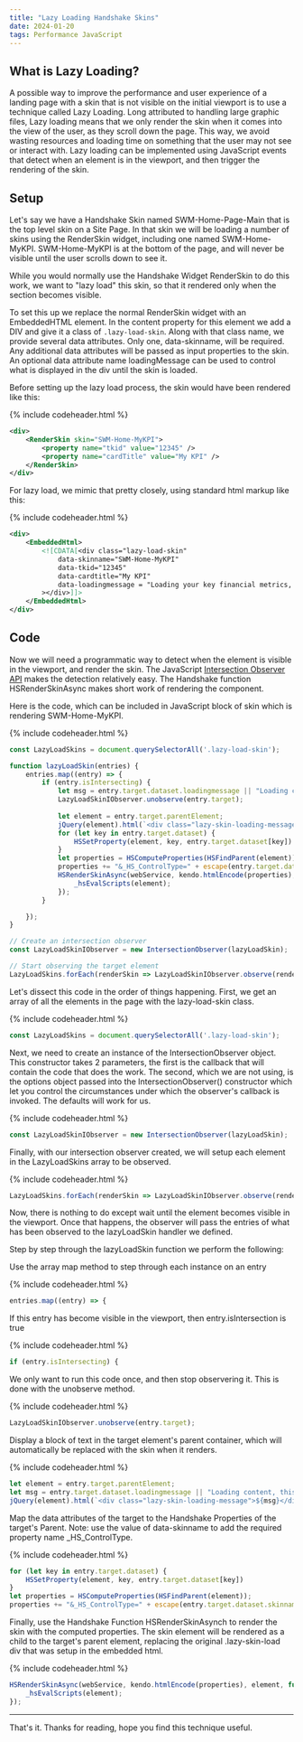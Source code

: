 ```yaml
---
title: "Lazy Loading Handshake Skins"
date: 2024-01-20
tags: Performance JavaScript
---
```


## What is Lazy Loading?
A possible way to improve the performance and user experience of a landing page with a skin that is not visible on the initial viewport is to use a technique called Lazy Loading. Long attributed to handling large graphic files, Lazy loading means that we only render the skin when it comes into the view of the user, as they scroll down the page. This way, we avoid wasting resources and loading time on something that the user may not see or interact with. Lazy loading can be implemented using JavaScript events that detect when an element is in the viewport, and then trigger the rendering of the skin.

## Setup
Let's say we have a Handshake Skin named SWM-Home-Page-Main that is the top level skin on a Site Page. In that skin we will be loading a number of skins using the RenderSkin widget, including one named SWM-Home-MyKPI.  SWM-Home-MyKPI is at the bottom of the page, and will never be visible until the user scrolls down to see it. 

While you would normally use the Handshake Widget RenderSkin to do this work, we want to "lazy load" this skin, so that it rendered only when the section becomes visible.  

To set this up we replace the normal RenderSkin widget with an EmbeddedHTML element. In the content property for this element we add a DIV and give it a class of ```.lazy-load-skin```.  Along with that class name, we provide several data attributes. Only one, data-skinname, will be required. Any additional data attributes will be passed as input properties to the skin. An optional data attribute name loadingMessage can be used to control what is displayed in the div until the skin is loaded. 

Before setting up the lazy load process, the skin would have been rendered like this:

{% include codeheader.html %}
```xml
<div>
    <RenderSkin skin="SWM-Home-MyKPI">
        <property name="tkid" value="12345" />
        <property name="cardTitle" value="My KPI" />
    </RenderSkin>
</div>
```

For lazy load, we mimic that pretty closely, using standard html markup like this:

{% include codeheader.html %}
```xml
<div>
    <EmbeddedHtml>
        <![CDATA[<div class="lazy-load-skin"
            data-skinname="SWM-Home-MyKPI"
            data-tkid="12345"
            data-cardtitle="My KPI"
            data-loadingmessage = "Loading your key financial metrics, this will take a few moments ..."
        ></div>]]>
    </EmbeddedHtml>
</div>
```

## Code
Now we will need a programmatic way to detect when the element is visible in the viewport, and render the skin.  The JavaScript [Intersection Observer API](https://developer.mozilla.org/en-US/docs/Web/API/Intersection_Observer_API) makes the detection relatively easy. The Handshake function HSRenderSkinAsync makes short work of rendering the component. 

Here is the code, which can be included in JavaScript block of skin which is rendering SWM-Home-MyKPI. 

{% include codeheader.html %}
```js
const LazyLoadSkins = document.querySelectorAll('.lazy-load-skin');

function lazyLoadSkin(entries) {
    entries.map((entry) => {
        if (entry.isIntersecting) {
            let msg = entry.target.dataset.loadingmessage || "Loading content, this might take a moment..."
            LazyLoadSkinIObserver.unobserve(entry.target); 
            
            let element = entry.target.parentElement;
            jQuery(element).html(`<div class="lazy-skin-loading-message">${msg}</div>`);
            for (let key in entry.target.dataset) {
                HSSetProperty(element, key, entry.target.dataset[key])
            }
            let properties = HSComputeProperties(HSFindParent(element));
            properties += "&_HS_ControlType=" + escape(entry.target.dataset.skinname);
            HSRenderSkinAsync(webService, kendo.htmlEncode(properties), element, function () {
                _hsEvalScripts(element);      
            });            
        }

    });
}

// Create an intersection observer
const LazyLoadSkinIObserver = new IntersectionObserver(lazyLoadSkin);

// Start observing the target element
LazyLoadSkins.forEach(renderSkin => LazyLoadSkinIObserver.observe(renderSkin));
```
Let's dissect this code in the order of things happening. First, we get an array of all the elements in the page with the lazy-load-skin class. 

{% include codeheader.html %}
```js
const LazyLoadSkins = document.querySelectorAll('.lazy-load-skin');
```

Next, we need to create an instance of the IntersectionObserver object.  This constructor takes 2 parameters, the first is the callback that will contain the code that does the work.  The second, which we are not using, is the options object passed into the IntersectionObserver() constructor which let you control the circumstances under which the observer's callback is invoked. The defaults will work for us. 

{% include codeheader.html %}
```js
const LazyLoadSkinIObserver = new IntersectionObserver(lazyLoadSkin);
```

Finally, with our intersection observer created, we will setup each element in the LazyLoadSkins array to be observed. 

{% include codeheader.html %}
```js
LazyLoadSkins.forEach(renderSkin => LazyLoadSkinIObserver.observe(renderSkin));
```

Now, there is nothing to do except wait until the element becomes visible in the viewport. Once that happens, the observer will pass the entries of what has been observed to the lazyLoadSkin handler we defined. 

Step by step through the lazyLoadSkin function we perform the following:

Use the array map method to step through each instance on an entry

{% include codeheader.html %}
```js
entries.map((entry) => {
```
If this entry has become visible in the viewport, then entry.isIntersection is true

{% include codeheader.html %}
```js
if (entry.isIntersecting) {
```

We only want to run this code once, and then stop observering it.  This is done with the unobserve method.

{% include codeheader.html %}
```js
LazyLoadSkinIObserver.unobserve(entry.target); 
```

Display a block of text in the target element's parent container, which will automatically be replaced with the skin when it renders.

{% include codeheader.html %}
```js 
let element = entry.target.parentElement;
let msg = entry.target.dataset.loadingmessage || "Loading content, this might take a moment..."            
jQuery(element).html(`<div class="lazy-skin-loading-message">${msg}</div>`);
```

Map the data attributes of the target to the Handshake Properties of the target's Parent. Note: use the value of data-skinname to add the required property name _HS_ControlType.  

{% include codeheader.html %}
```js
for (let key in entry.target.dataset) {
    HSSetProperty(element, key, entry.target.dataset[key])
}
let properties = HSComputeProperties(HSFindParent(element));
properties += "&_HS_ControlType=" + escape(entry.target.dataset.skinname);
```

Finally, use the Handshake Function HSRenderSkinAsynch to render the skin with the computed properties.  The skin element will be rendered as a child to the target's parent element, replacing the original .lazy-skin-load div that was setup in the embedded html.

{% include codeheader.html %}
```js
HSRenderSkinAsync(webService, kendo.htmlEncode(properties), element, function () {
    _hsEvalScripts(element);      
});            
```

* * *

That's it. Thanks for reading, hope you find this technique useful. 
